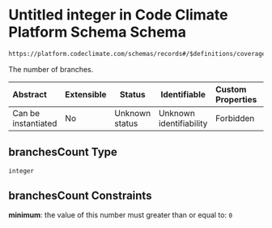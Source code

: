 # Untitled integer in Code Climate Platform Schema Schema

```txt
https://platform.codeclimate.com/schemas/records#/$definitions/coverageTotals/properties/attributes/properties/branchesCount
```

The number of branches.


| Abstract            | Extensible | Status         | Identifiable            | Custom Properties | Additional Properties | Access Restrictions | Defined In                                            |
| :------------------ | ---------- | -------------- | ----------------------- | :---------------- | --------------------- | ------------------- | ----------------------------------------------------- |
| Can be instantiated | No         | Unknown status | Unknown identifiability | Forbidden         | Allowed               | none                | [records.json\*](records.json "open original schema") |

## branchesCount Type

`integer`

## branchesCount Constraints

**minimum**: the value of this number must greater than or equal to: `0`
